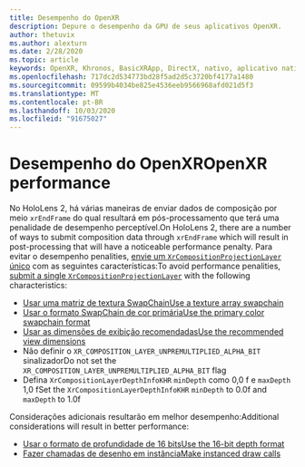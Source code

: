 ```yaml
---
title: Desempenho do OpenXR
description: Depure o desempenho da GPU de seus aplicativos OpenXR.
author: thetuvix
ms.author: alexturn
ms.date: 2/28/2020
ms.topic: article
keywords: OpenXR, Khronos, BasicXRApp, DirectX, nativo, aplicativo nativo, mecanismo personalizado, middleware, desempenho, otimização, depuração de GPU, RenderDoc, PIX
ms.openlocfilehash: 717dc2d534773bd28f5ad2d5c3720bf4177a1480
ms.sourcegitcommit: 09599b4034be825e4536eeb9566968afd021d5f3
ms.translationtype: MT
ms.contentlocale: pt-BR
ms.lasthandoff: 10/03/2020
ms.locfileid: "91675027"
---
```

# <a name="openxr-performance"></a><span data-ttu-id="74275-104">Desempenho do OpenXR</span><span class="sxs-lookup"><span data-stu-id="74275-104">OpenXR performance</span></span>

<span data-ttu-id="74275-105">No HoloLens 2, há várias maneiras de enviar dados de composição por meio `xrEndFrame` do qual resultará em pós-processamento que terá uma penalidade de desempenho perceptível.</span><span class="sxs-lookup"><span data-stu-id="74275-105">On HoloLens 2, there are a number of ways to submit composition data through `xrEndFrame` which will result in post-processing that will have a noticeable performance penalty.</span></span>
<span data-ttu-id="74275-106">Para evitar o desempenho penalities, [envie um `XrCompositionProjectionLayer` único](openxr-best-practices.md#use-a-single-projection-layer) com as seguintes características:</span><span class="sxs-lookup"><span data-stu-id="74275-106">To avoid performance penalities, [submit a single `XrCompositionProjectionLayer`](openxr-best-practices.md#use-a-single-projection-layer) with the following characteristics:</span></span>
* [<span data-ttu-id="74275-107">Usar uma matriz de textura SwapChain</span><span class="sxs-lookup"><span data-stu-id="74275-107">Use a texture array swapchain</span></span>](openxr-best-practices.md#render-with-texture-array-and-vprt)
* [<span data-ttu-id="74275-108">Usar o formato SwapChain de cor primária</span><span class="sxs-lookup"><span data-stu-id="74275-108">Use the primary color swapchain format</span></span>](openxr-best-practices.md#select-a-swapchain-format)
* [<span data-ttu-id="74275-109">Usar as dimensões de exibição recomendadas</span><span class="sxs-lookup"><span data-stu-id="74275-109">Use the recommended view dimensions</span></span>](openxr-best-practices.md#render-with-recommended-rendering-parameters-and-frame-timing)
* <span data-ttu-id="74275-110">Não definir o `XR_COMPOSITION_LAYER_UNPREMULTIPLIED_ALPHA_BIT` sinalizador</span><span class="sxs-lookup"><span data-stu-id="74275-110">Do not set the `XR_COMPOSITION_LAYER_UNPREMULTIPLIED_ALPHA_BIT` flag</span></span>
* <span data-ttu-id="74275-111">Defina `XrCompositionLayerDepthInfoKHR` `minDepth` como 0,0 f e `maxDepth` 1,0 f</span><span class="sxs-lookup"><span data-stu-id="74275-111">Set the `XrCompositionLayerDepthInfoKHR` `minDepth` to 0.0f and `maxDepth` to 1.0f</span></span>

<span data-ttu-id="74275-112">Considerações adicionais resultarão em melhor desempenho:</span><span class="sxs-lookup"><span data-stu-id="74275-112">Additional considerations will result in better performance:</span></span>
* [<span data-ttu-id="74275-113">Usar o formato de profundidade de 16 bits</span><span class="sxs-lookup"><span data-stu-id="74275-113">Use the 16-bit depth format</span></span>](openxr-best-practices.md#choose-a-reasonable-depth-range)
* [<span data-ttu-id="74275-114">Fazer chamadas de desenho em instância</span><span class="sxs-lookup"><span data-stu-id="74275-114">Make instanced draw calls</span></span>](openxr-best-practices.md#render-with-texture-array-and-vprt)
